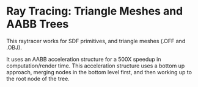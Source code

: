 Ray Tracing: Triangle Meshes and AABB Trees
===========================================

This raytracer works for SDF primitives, and triangle meshes (.OFF and .OBJ). 

It uses an AABB acceleration structure for a 500X speedup in computation/render time.
This acceleration structure uses a bottom up approach, merging nodes in the bottom level first, and then working up to the root node of the tree.
